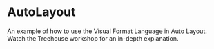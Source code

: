 AutoLayout
==========

An example of how to use the Visual Format Language in Auto Layout. Watch the Treehouse workshop for an in-depth explanation.
